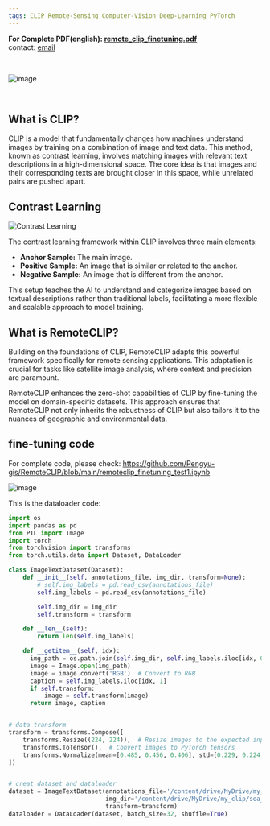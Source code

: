 ```yaml
---
tags: CLIP Remote-Sensing Computer-Vision Deep-Learning PyTorch
---
```


**For Complete PDF(english): [remote_clip_finetuning.pdf](https://github.com/Pengyu-gis/Pengyu-gis.github.io/blob/master/_posts/remote_clip_finetuning.pdf)** <br> contact: [email](pengyuchen2002@gmail.com)

<br>

![image](https://github.com/Pengyu-gis/Pengyu-gis.github.io/assets/95490459/1bd924a7-0c4f-4804-ae15-4373b85f9a76)

<br>


## What is CLIP?

CLIP is a model that fundamentally changes how machines understand images by training on a combination of image and text data. This method, known as contrast learning, involves matching images with relevant text descriptions in a high-dimensional space. The core idea is that images and their corresponding texts are brought closer in this space, while unrelated pairs are pushed apart.

## Contrast Learning 

![Contrast Learning](https://github.com/Pengyu-gis/Pengyu-gis.github.io/assets/95490459/14f5d9e1-f865-4b77-ac1c-732927ceae68)

The contrast learning framework within CLIP involves three main elements:

-   **Anchor Sample:** The main image.
-   **Positive Sample:** An image that is similar or related to the anchor.
-   **Negative Sample:** An image that is different from the anchor.

This setup teaches the AI to understand and categorize images based on textual descriptions rather than traditional labels, facilitating a more flexible and scalable approach to model training.

## What is RemoteCLIP?
Building on the foundations of CLIP, RemoteCLIP adapts this powerful framework specifically for remote sensing applications. This adaptation is crucial for tasks like satellite image analysis, where context and precision are paramount.

RemoteCLIP enhances the zero-shot capabilities of CLIP by fine-tuning the model on domain-specific datasets. This approach ensures that RemoteCLIP not only inherits the robustness of CLIP but also tailors it to the nuances of geographic and environmental data.


## fine-tuning code
For complete code, please check: https://github.com/Pengyu-gis/RemoteCLIP/blob/main/remoteclip_finetuning_test1.ipynb

![image](https://github.com/Pengyu-gis/Pengyu-gis.github.io/assets/95490459/974d5b9f-7abc-4017-89c4-ad8ed682b53e)


This is the dataloader code:
```py
import os
import pandas as pd
from PIL import Image
import torch
from torchvision import transforms
from torch.utils.data import Dataset, DataLoader

class ImageTextDataset(Dataset):
    def __init__(self, annotations_file, img_dir, transform=None):
        # self.img_labels = pd.read_csv(annotations_file)
        self.img_labels = pd.read_csv(annotations_file)

        self.img_dir = img_dir
        self.transform = transform

    def __len__(self):
        return len(self.img_labels)

    def __getitem__(self, idx):
      img_path = os.path.join(self.img_dir, self.img_labels.iloc[idx, 0])
      image = Image.open(img_path)
      image = image.convert('RGB')  # Convert to RGB
      caption = self.img_labels.iloc[idx, 1]
      if self.transform:
          image = self.transform(image)
      return image, caption


# data transform
transform = transforms.Compose([
    transforms.Resize((224, 224)),  # Resize images to the expected input size of the model
    transforms.ToTensor(),  # Convert images to PyTorch tensors
    transforms.Normalize(mean=[0.485, 0.456, 0.406], std=[0.229, 0.224, 0.225]),  # Normalize images
])


# creat dataset and dataloader
dataset = ImageTextDataset(annotations_file='/content/drive/MyDrive/my_clip/sea_clip_dataset/caption.csv',
                           img_dir='/content/drive/MyDrive/my_clip/sea_clip_dataset/images',
                           transform=transform)
dataloader = DataLoader(dataset, batch_size=32, shuffle=True)
```

